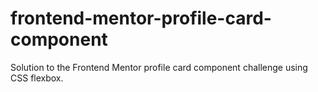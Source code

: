 # frontend-mentor-profile-card-component
Solution to the Frontend Mentor profile card component challenge using CSS flexbox.
